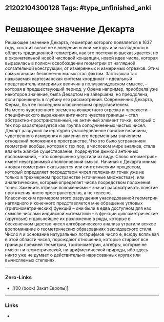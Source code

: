 21202104300128
Tags: #type_unfinished_anki
---
# Решающее значение Декарта

Решающее значение Декарта, геометрия которого появляется в 1637 году, состоит вовсе не в введении новой методы или наглядности в область традиционной геометрии, как это постоянно высказывается, но в окончательной новой числовой концепции, новой идее числа, которая выразилась в полном освобождении геометрии от наглядной осязательной конструкции, от измеренных и измеримых отрезков. Этим самым анализ бесконечно малых стал фактом. Застывшая так называемая картезианская система координат – идеальный представитель измеримых величин в полуэвклидовском смысле, – которая в предшествующий период, у Орема например, приобрела уже некоторое значение, была Декартом не завершена, но преодолена, если проникнуть в глубину его рассмотрений. Современник Декарта, Ферма, был ее последним классическим представителем.<br>На место чувственного элемента конкретного отрезка и плоскости – специфического выражения античного чувства границы – стал абстрактно-пространственный, не античный элемент точки, который с тех пор характеризуется как группа соподчиненных чистых чисел. Декарт разрушил литературно унаследованное понятие величины, чувственного измерения и заменил его переменным значением отношений положения в пространстве. Что это было устранением геометрии вообще, которая с тех пор, в числовом мире анализа, стала влачить жалкое существование, подернутое дымкой античных воспоминаний, – это совершенно упустили из виду. Слово «геометрия» имеет неустранимый аполлоновский смысл. Начиная с Декарта мнимо «новая геометрия» оказывается или синтетическим процессом, который определяет посредством чисел положения точек уже не только в трехмерном пространстве («точечные множества»), или аналитическим, который определяет числа посредством положения точек. Заменить отрезки положениями – значит рассматривать понятие протяжения чисто пространственно, а не телесно.<br>Классическим примером этого разрушения унаследованной геометрии наглядного и конечного представляется мне обращение угловых (тригонометрических) функций – они были в едва доступном для нас смысле числами индийской математики – в функции циклометрические (круговые) и дальнейшее их разложение в ряды, которые в бесконечном царстве чисел алгебраического анализа утратили всякое воспоминание о геометрических образованиях эвклидовского стиля. Число я и основание натуральных логарифмов число е, всюду всплывая в этой области чисел, порождают отношения, которые стирают все границы прежней геометрии, тригонометрии, алгебры, которые не имеют ни геометрической, ни арифметической природы, ибо здесь никто уже не думает о действительно нарисованных кругах или вычисляемых степенях.

---
### Zero-Links
- [[00 (book) Закат Европы]]
---
### Links
-